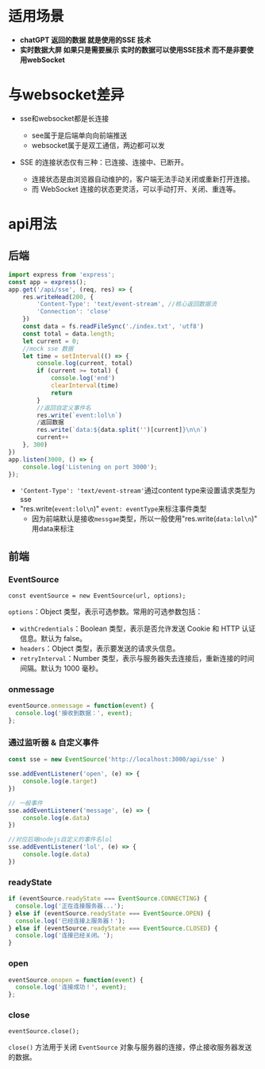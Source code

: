 # 适用场景

+ **chatGPT 返回的数据 就是使用的SSE 技术**
+ **实时数据大屏 如果只是需要展示 实时的数据可以使用SSE技术 而不是非要使用webSocket**

# 与websocket差异

+ sse和websocket都是长连接
	+ see属于是后端单向向前端推送
	+ websocket属于是双工通信，两边都可以发

+ SSE 的连接状态仅有三种：已连接、连接中、已断开。
	+ 连接状态是由浏览器自动维护的，客户端无法手动关闭或重新打开连接。
	+ 而 WebSocket 连接的状态更灵活，可以手动打开、关闭、重连等。
# api用法

## 后端

```js
import express from 'express';
const app = express();
app.get('/api/sse', (req, res) => {
    res.writeHead(200, {
        'Content-Type': 'text/event-stream', //核心返回数据流
        'Connection': 'close'
    })
    const data = fs.readFileSync('./index.txt', 'utf8')
    const total = data.length;
    let current = 0;
    //mock sse 数据
    let time = setInterval(() => {
        console.log(current, total)
        if (current >= total) {
            console.log('end')
            clearInterval(time)
            return
        }
        //返回自定义事件名
        res.write(`event:lol\n`)
        /返回数据
        res.write(`data:${data.split('')[current]}\n\n`)
        current++
    }, 300)
})
app.listen(3000, () => {
    console.log('Listening on port 3000');
});
```
+ `'Content-Type': 'text/event-stream'`通过content type来设置请求类型为sse
+ "res.write(`event:lol\n`)" `event: eventType`来标注事件类型
	+ 因为前端默认是接收`messgae`类型，所以一般使用"res.write(`data:lol\n`)" 用data来标注

## 前端

### EventSource

`const eventSource = new EventSource(url, options);`

`options`：Object 类型，表示可选参数。常用的可选参数包括：

- `withCredentials`：Boolean 类型，表示是否允许发送 Cookie 和 HTTP 认证信息。默认为 false。
- `headers`：Object 类型，表示要发送的请求头信息。
- `retryInterval`：Number 类型，表示与服务器失去连接后，重新连接的时间间隔。默认为 1000 毫秒。

### onmessage

```js
eventSource.onmessage = function(event) {
  console.log('接收到数据：', event);
};
```

### 通过监听器 & 自定义事件

```js
const sse = new EventSource('http://localhost:3000/api/sse' )

sse.addEventListener('open', (e) => {
    console.log(e.target)
})

// 一般事件
sse.addEventListener('message', (e) => {
    console.log(e.data)
})

//对应后端nodejs自定义的事件名lol
sse.addEventListener('lol', (e) => {
    console.log(e.data)
})
```

### readyState

```js
if (eventSource.readyState === EventSource.CONNECTING) {
  console.log('正在连接服务器...');
} else if (eventSource.readyState === EventSource.OPEN) {
  console.log('已经连接上服务器！');
} else if (eventSource.readyState === EventSource.CLOSED) {
  console.log('连接已经关闭。');
}
```

### open

```js
eventSource.onopen = function(event) {
  console.log('连接成功！', event);
};
```

### close

```
eventSource.close();
```
`close()` 方法用于关闭 `EventSource` 对象与服务器的连接，停止接收服务器发送的数据。

